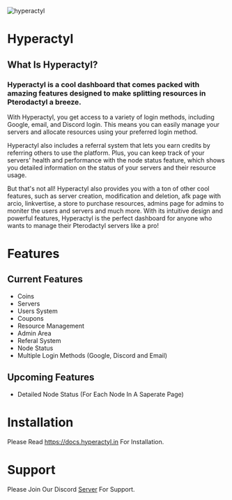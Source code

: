 ![hyperactyl](https://media.discordapp.net/attachments/1079334341445951568/1079336643275804722/image.png?width=989&height=468)

# Hyperactyl 
## What Is Hyperactyl?
### Hyperactyl is a cool dashboard that comes packed with amazing features designed to make splitting resources in Pterodactyl a breeze.

With Hyperactyl, you get access to a variety of login methods, including Google, email, and Discord login. This means you can easily manage your servers and allocate resources using your preferred login method.

Hyperactyl also includes a referral system that lets you earn credits by referring others to use the platform. Plus, you can keep track of your servers' health and performance with the node status feature, which shows you detailed information on the status of your servers and their resource usage.

But that's not all! Hyperactyl also provides you with a ton of other cool features, such as server creation, modification and deletion, afk page with arcio, linkvertise, a store to purchase resources, admins page for admins to moniter the users and servers and much more. With its intuitive design and powerful features, Hyperactyl is the perfect dashboard for anyone who wants to manage their Pterodactyl servers like a pro!

# Features
## Current Features
 - Coins
 - Servers
 - Users System
 - Coupons
 - Resource Management
 - Admin Area 
 - Referal System
 - Node Status
 - Multiple Login Methods (Google, Discord and Email)

## Upcoming Features
 - Detailed Node Status (For Each Node In A Saperate Page)

# Installation
Please Read https://docs.hyperactyl.in For Installation.

# Support

Please Join Our Discord [Server](https://discord.gg/eZ2QXSVdR5) For Support.